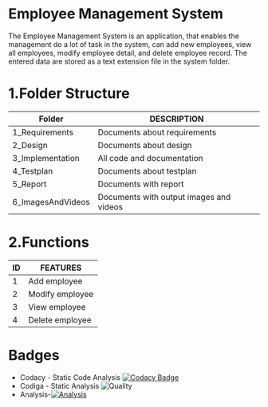 # Employee Management System
The Employee Management System is an application, that enables the management do a lot of task in the system,  can add new employees, view all employees, modify employee detail, and delete employee record. The entered data are stored as a text extension file in the system folder.

# 1.Folder Structure
| Folder | DESCRIPTION | 
| ------ | ------ | 
| 1_Requirements |Documents about requirements| 
| 2_Design | Documents about design | 
| 3_Implementation | All code and documentation  | 
| 4_Testplan  | Documents about testplan |
| 5_Report | Documents with report |
| 6_ImagesAndVideos | Documents with output images and videos |

# 2.Functions
| ID | FEATURES | 
| ------ | ------ | 
| 1 | Add employee | 
| 2 | Modify employee | 
| 3 | View employee | 
| 4 | Delete employee |

# Badges
* Codacy - Static Code Analysis [![Codacy Badge](https://app.codacy.com/project/badge/Grade/c02e0d5e8dd9423389ac3b7621d0ca55)](https://www.codacy.com/gh/Santhosh1021/M1_March_2022/dashboard?utm_source=github.com&amp;utm_medium=referral&amp;utm_content=Santhosh1021/M1_March_2022&amp;utm_campaign=Badge_Grade)
* Codiga - Static Analysis ![Quality](https://api.codiga.io/project/32164/status/svg)
* Analysis-[![Analysis](https://github.com/Santhosh1021/M1_March_2022/actions/workflows/Analysis.yml/badge.svg)](https://github.com/Santhosh1021/M1_March_2022/actions/workflows/Analysis.yml)


